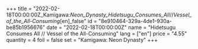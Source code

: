 +++
title = "2022-02-18T00:00:00Z_Kamigawa:_Neon_Dynasty_Hidetsugu_Consumes_All_//_Vessel_of_the_All-Consuming_[en]_false"
id = "8e910464-329a-4de1-930a-be85b1956676"
date = "2022-02-18T00:00:00Z"
name = "Hidetsugu Consumes All // Vessel of the All-Consuming"
lang = ["en"]
price = "4.55"
quantity = 4
foil = false
set = "Kamigawa: Neon Dynasty"
+++
